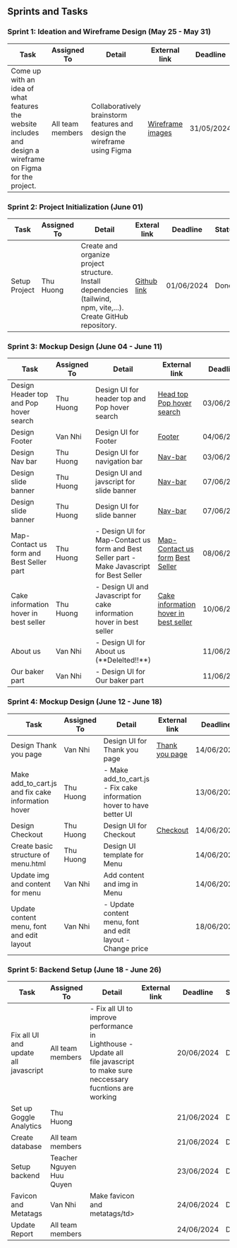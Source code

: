 ## Sprints and Tasks


### Sprint 1: Ideation and Wireframe Design (May 25 - May 31)

<div class="container mx-auto p-4">
    <table class="min-w-full border-collapse border border-gray-400">
        <thead>
            <tr>
                <th class="border border-gray-400 bg-purple-200 px-4 py-2"><b>Task</b></th>
                <th class="border border-gray-400 bg-purple-200 px-4 py-2"><b>Assigned To</b></th>
                <th class="border border-gray-400 bg-purple-200 px-4 py-2"><b>Detail</b></th>
                <th class="border border-gray-400 bg-purple-200 px-4 py-2"><b>External link</b></th>
                <th class="border border-gray-400 bg-purple-200 px-4 py-2"><b>Deadline</b></th>
                <th class="border border-gray-400 bg-purple-200 px-4 py-2"><b>Status<b></th>
            </tr>
        </thead>
        <tbody>
            <tr>
                <td class="border border-gray-400 px-4 py-2">Come up with an idea of what features the website includes and design a wireframe on Figma for the project.</td>
                <td class="border border-gray-400 px-4 py-2">All team members</td>
                <td class="border border-gray-400 px-4 py-2">Collaboratively brainstorm features and design the wireframe using Figma</td>
                <td class="border border-gray-400 px-4 py-2">
                <a href='/content/Wireframe/wireframe_img'>Wireframe images</a>
                </td>
                <td class="border border-gray-400 px-4 py-2">31/05/2024</td>
                <td class="border border-gray-400 px-4 py-2">Done</td>
            </tr>
    </table>
</div>

### Sprint 2: Project Initialization (June 01)

<div class="container mx-auto p-4">
    <table class="min-w-full border-collapse border border-gray-400">
        <thead>
            <tr>
                <th class="border border-gray-400 bg-purple-200 px-4 py-2"><b>Task</b></th>
                <th class="border border-gray-400 bg-purple-200 px-4 py-2"><b>Assigned To</b></th>
                <th class="border border-gray-400 bg-purple-200 px-4 py-2"><b>Detail</b></th>
                <th class="border border-gray-400 bg-purple-200 px-4 py-2"><b>Exteral link</b></th>
                <th class="border border-gray-400 bg-purple-200 px-4 py-2"><b>Deadline</b></th>
                <th class="border border-gray-400 bg-purple-200 px-4 py-2"><b>Status<b></th>
            </tr>
        </thead>
        <tbody>
            <tr>
                <td class="border border-gray-400 px-4 py-2">Setup Project</td>
                <td class="border border-gray-400 px-4 py-2">Thu Huong</td>
                <td class="border border-gray-400 px-4 py-2">Create and organize project structure. Install dependencies (tailwind, npm, vite,...). Create GitHub repository.</td>
                <td class="border border-gray-400 px-4 py-2">
                <a href='https://github.com/Thuhuong554/2SS_website.github.io'>Github link</a>
                </td>
                <td class="border border-gray-400 px-4 py-2">01/06/2024</td>
                <td class="border border-gray-400 px-4 py-2">Done</td>
            </tr>
    </table>
</div>

### Sprint 3: Mockup Design (June 04 - June 11)

<div class="container mx-auto p-4">
    <table class="min-w-full border-collapse border border-gray-400">
        <thead>
            <tr>
                <th class="border border-gray-400 bg-purple-200 px-4 py-2"><b>Task</b></th>
                <th class="border border-gray-400 bg-purple-200 px-4 py-2"><b>Assigned To</b></th>
                <th class="border border-gray-400 bg-purple-200 px-4 py-2"><b>Detail</b></th>
                <th class="border border-gray-400 bg-purple-200 px-4 py-2"><b>External link</b></th>
                <th class="border border-gray-400 bg-purple-200 px-4 py-2"><b>Deadline</b></th>
                <th class="border border-gray-400 bg-purple-200 px-4 py-2"><b>Status<b></th>
            </tr>
        </thead>
        <tbody>
            <tr>
                <td class="border border-gray-400 px-4 py-2">Design Header top and Pop hover search</td>
                <td class="border border-gray-400 px-4 py-2">Thu Huong</td>
                <td class="border border-gray-400 px-4 py-2">Design UI for header top and Pop hover search</td>
                <td class="border border-gray-400 px-4 py-2">
                <a href='/content/Planning/Detail_homepage/heading_top.png'>Head top</a>
                <a href='/content/Planning/Detail_homepage/Search_hover.png'>Pop hover search</a>
                </td>
                <td class="border border-gray-400 px-4 py-2">03/06/2024</td>
                <td class="border border-gray-400 px-4 py-2">Done</td>
            </tr>
            <tr>
                <td class="border border-gray-400 px-4 py-2">Design Footer</td>
                <td class="border border-gray-400 px-4 py-2">Van Nhi</td>
                <td class="border border-gray-400 px-4 py-2">Design UI for Footer</td>
                <td class="border border-gray-400 px-4 py-2">
                <a href='/content/Planning/Detail_homepage/footer.png'>Footer</a>
                </td>
                <td class="border border-gray-400 px-4 py-2">04/06/2024</td>
                <td class="border border-gray-400 px-4 py-2">Done</td>
            </tr>
            <tr>
                <td class="border border-gray-400 px-4 py-2">Design Nav bar</td>
                <td class="border border-gray-400 px-4 py-2">Thu Huong</td>
                <td class="border border-gray-400 px-4 py-2">Design UI for navigation bar</td>
                <td class="border border-gray-400 px-4 py-2">
                <a href='/content/Planning/Detail_homepage/.png'>Nav-bar</a>
                </td>
                <td class="border border-gray-400 px-4 py-2">03/06/2024</td>
                <td class="border border-gray-400 px-4 py-2">Done</td>
            </tr>
            <tr>
                <td class="border border-gray-400 px-4 py-2">Design slide banner</td>
                <td class="border border-gray-400 px-4 py-2">Thu Huong</td>
                <td class="border border-gray-400 px-4 py-2">Design UI and javscript for slide banner</td>
                <td class="border border-gray-400 px-4 py-2">
                <a href='/content/Planning/Detail_homepage/slide_banner.png'>Nav-bar</a>
                </td>
                <td class="border border-gray-400 px-4 py-2">07/06/2024</td>
                <td class="border border-gray-400 px-4 py-2">Done</td>
            </tr>
            <tr>
                <td class="border border-gray-400 px-4 py-2">Design slide banner</td>
                <td class="border border-gray-400 px-4 py-2">Thu Huong</td>
                <td class="border border-gray-400 px-4 py-2">Design UI for slide banner</td>
                <td class="border border-gray-400 px-4 py-2">
                <a href='/content/Planning/Detail_homepage/slide_banner.png'>Nav-bar</a>
                </td>
                <td class="border border-gray-400 px-4 py-2">07/06/2024</td>
                <td class="border border-gray-400 px-4 py-2">Done</td>
            </tr>
            <tr>
                <td class="border border-gray-400 px-4 py-2">Map-Contact us form and Best Seller part</td>
                <td class="border border-gray-400 px-4 py-2">Thu Huong</td>
                <td class="border border-gray-400 px-4 py-2">
                - Design UI for Map-Contact us form and Best Seller part
                - Make Javascript for Best Seller</td>
                <td class="border border-gray-400 px-4 py-2">
                <a href='/content/Planning/Detail_homepage/contact_and_map.png'>Map-Contact us form</a>
                <a href='/content/Planning/Detail_homepage/slide_best_seller.png.png'>Best Seller</a>
                </td>
                <td class="border border-gray-400 px-4 py-2">08/06/2024</td>
                <td class="border border-gray-400 px-4 py-2">Done</td>
            </tr>
            <tr>
                <td class="border border-gray-400 px-4 py-2">Cake information hover in best seller</td>
                <td class="border border-gray-400 px-4 py-2">Thu Huong</td>
                <td class="border border-gray-400 px-4 py-2">
                - Design UI and Javascript for cake information hover in best seller</td>
                <td class="border border-gray-400 px-4 py-2">
                <a href='/content/Planning/Detail_homepage/hover_cake_infor.png'>Cake information hover in best seller</a>
                </td>
                <td class="border border-gray-400 px-4 py-2">10/06/2024</td>
                <td class="border border-gray-400 px-4 py-2">Done</td>
            </tr>
            <tr>
                <td class="border border-gray-400 px-4 py-2">About us</td>
                <td class="border border-gray-400 px-4 py-2">Van Nhi</td>
                <td class="border border-gray-400 px-4 py-2">
                - Design UI for About us (**Delelted!!**) </td>
                <td class="border border-gray-400 px-4 py-2">
                </td>
                <td class="border border-gray-400 px-4 py-2">11/06/2024</td>
                <td class="border border-gray-400 px-4 py-2">Done</td>
            </tr>
            <tr>
                <td class="border border-gray-400 px-4 py-2">Our baker part</td>
                <td class="border border-gray-400 px-4 py-2">Van Nhi</td>
                <td class="border border-gray-400 px-4 py-2">
                - Design UI for Our baker part </td>
                <td class="border border-gray-400 px-4 py-2">
                </td>
                <td class="border border-gray-400 px-4 py-2">11/06/2024</td>
                <td class="border border-gray-400 px-4 py-2">Done</td>
            </tr>
    </table>
</div>

### Sprint 4: Mockup Design (June 12 - June 18)

<div class="container mx-auto p-4">
    <table class="min-w-full border-collapse border border-gray-400">
        <thead>
            <tr>
                <th class="border border-gray-400 bg-purple-200 px-4 py-2"><b>Task</b></th>
                <th class="border border-gray-400 bg-purple-200 px-4 py-2"><b>Assigned To</b></th>
                <th class="border border-gray-400 bg-purple-200 px-4 py-2"><b>Detail</b></th>
                <th class="border border-gray-400 bg-purple-200 px-4 py-2"><b>External link</b></th>
                <th class="border border-gray-400 bg-purple-200 px-4 py-2"><b>Deadline</b></th>
                <th class="border border-gray-400 bg-purple-200 px-4 py-2"><b>Status<b></th>
            </tr>
        </thead>
        <tbody>
            <tr>
                <td class="border border-gray-400 px-4 py-2">Design Thank you page</td>
                <td class="border border-gray-400 px-4 py-2">Van Nhi</td>
                <td class="border border-gray-400 px-4 py-2">Design UI for Thank you page</td>
                <td class="border border-gray-400 px-4 py-2">
                <a href='/content/Wireframe/wireframe_img/Thank_you.png'>Thank you page</a>
                </td>
                <td class="border border-gray-400 px-4 py-2">14/06/2024</td>
                <td class="border border-gray-400 px-4 py-2">Done</td>
            </tr>
            <tr>
                <td class="border border-gray-400 px-4 py-2">Make add_to_cart.js and fix cake information hover</td>
                <td class="border border-gray-400 px-4 py-2">Thu Huong</td>
                <td class="border border-gray-400 px-4 py-2">
                - Make add_to_cart.js
                - Fix cake information hover to have better UI </td>
                <td class="border border-gray-400 px-4 py-2">
                </td>
                <td class="border border-gray-400 px-4 py-2">13/06/2024</td>
                <td class="border border-gray-400 px-4 py-2">Done</td>
            </tr>
            <tr>
                <td class="border border-gray-400 px-4 py-2">Design Checkout</td>
                <td class="border border-gray-400 px-4 py-2">Thu Huong</td>
                <td class="border border-gray-400 px-4 py-2">Design UI for Checkout</td>
                <td class="border border-gray-400 px-4 py-2">
                <a href='/content/Wireframe/wireframe_img/Checkout.png'>Checkout</a>
                </td>
                <td class="border border-gray-400 px-4 py-2">14/06/2024</td>
                <td class="border border-gray-400 px-4 py-2">Done</td>
            </tr>
            <tr>
                <td class="border border-gray-400 px-4 py-2">Create basic structure of menu.html</td>
                <td class="border border-gray-400 px-4 py-2">Thu Huong</td>
                <td class="border border-gray-400 px-4 py-2">Design UI template for Menu</td>
                <td class="border border-gray-400 px-4 py-2">
                </td>
                <td class="border border-gray-400 px-4 py-2">14/06/2024</td>
                <td class="border border-gray-400 px-4 py-2">Done</td>
            </tr>
            <tr>
                <td class="border border-gray-400 px-4 py-2">Update img and content for menu</td>
                <td class="border border-gray-400 px-4 py-2">Van Nhi</td>
                <td class="border border-gray-400 px-4 py-2">Add content and img in Menu</td>
                <td class="border border-gray-400 px-4 py-2">
                </td>
                <td class="border border-gray-400 px-4 py-2">14/06/2024</td>
                <td class="border border-gray-400 px-4 py-2">Done</td>
            </tr>
            <tr>
                <td class="border border-gray-400 px-4 py-2">Update content menu, font and edit layout</td>
                <td class="border border-gray-400 px-4 py-2">Van Nhi</td>
                <td class="border border-gray-400 px-4 py-2">
                - Update content menu, font and edit layout
                - Change price </td>
                <td class="border border-gray-400 px-4 py-2">
                </td>
                <td class="border border-gray-400 px-4 py-2">18/06/2024</td>
                <td class="border border-gray-400 px-4 py-2">Done</td>
            </tr>
    </table>
</div>



### Sprint 5: Backend Setup (June 18 - June 26)

<div class="container mx-auto p-4">
    <table class="min-w-full border-collapse border border-gray-400">
        <thead>
            <tr>
                <th class="border border-gray-400 bg-purple-200 px-4 py-2"><b>Task</b></th>
                <th class="border border-gray-400 bg-purple-200 px-4 py-2"><b>Assigned To</b></th>
                <th class="border border-gray-400 bg-purple-200 px-4 py-2"><b>Detail</b></th>
                <th class="border border-gray-400 bg-purple-200 px-4 py-2"><b>External link</b></th>
                <th class="border border-gray-400 bg-purple-200 px-4 py-2"><b>Deadline</b></th>
                <th class="border border-gray-400 bg-purple-200 px-4 py-2"><b>Status<b></th>
            </tr>
        </thead>
        <tbody>
            <tr>
                <td class="border border-gray-400 px-4 py-2">Fix all UI and update all javascript</td>
                <td class="border border-gray-400 px-4 py-2">All team members</td>
                <td class="border border-gray-400 px-4 py-2">
                - Fix all UI to improve performance in Lighthouse
                - Update all file javascript to make sure neccessary fucntions are working</td>
                <td class="border border-gray-400 px-4 py-2">
                </td>
                <td class="border border-gray-400 px-4 py-2">20/06/2024</td>
                <td class="border border-gray-400 px-4 py-2">Done</td>
            </tr>
            <tr>
                <td class="border border-gray-400 px-4 py-2">Set up Goggle Analytics</td>
                <td class="border border-gray-400 px-4 py-2">Thu Huong</td>
                <td class="border border-gray-400 px-4 py-2">
                </td>
                <td class="border border-gray-400 px-4 py-2">
                </td>
                <td class="border border-gray-400 px-4 py-2">21/06/2024</td>
                <td class="border border-gray-400 px-4 py-2">Done</td>
            </tr>
            <tr>
                <td class="border border-gray-400 px-4 py-2">Create database</td>
                <td class="border border-gray-400 px-4 py-2">All team members</td>
                <td class="border border-gray-400 px-4 py-2"></td>
                <td class="border border-gray-400 px-4 py-2">
                </td>
                <td class="border border-gray-400 px-4 py-2">21/06/2024</td>
                <td class="border border-gray-400 px-4 py-2">Done</td>
            </tr>
            <tr>
                <td class="border border-gray-400 px-4 py-2">Setup backend</td>
                <td class="border border-gray-400 px-4 py-2">Teacher Nguyen Huu Quyen</td>
                <td class="border border-gray-400 px-4 py-2"></td>
                <td class="border border-gray-400 px-4 py-2">
                </td>
                <td class="border border-gray-400 px-4 py-2">23/06/2024</td>
                <td class="border border-gray-400 px-4 py-2">Done</td>
            </tr>
            <tr>
                <td class="border border-gray-400 px-4 py-2">Favicon and Metatags</td>
                <td class="border border-gray-400 px-4 py-2">Van Nhi</td>
                <td class="border border-gray-400 px-4 py-2">Make favicon and metatags/td>
                <td class="border border-gray-400 px-4 py-2">
                </td>
                <td class="border border-gray-400 px-4 py-2">24/06/2024</td>
                <td class="border border-gray-400 px-4 py-2">Done</td>
            </tr>
            <tr>
                <td class="border border-gray-400 px-4 py-2">Update Report</td>
                <td class="border border-gray-400 px-4 py-2">All team members</td>
                <td class="border border-gray-400 px-4 py-2"></td>
                <td class="border border-gray-400 px-4 py-2">
                <td class="border border-gray-400 px-4 py-2">24/06/2024</td>
                <td class="border border-gray-400 px-4 py-2">Done</td>
            </tr>
    </table>
</div>